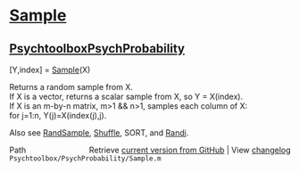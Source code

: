# [Sample](Sample)
## [Psychtoolbox](Psychtoolbox)[PsychProbability](PsychProbability)

 [Y,index] = [Sample](Sample)(X)  
  
 Returns a random sample from X.  
 If X is a vector, returns a scalar sample from X, so Y = X(index).  
 If X is an m-by-n matrix, m\>1 && n\>1, samples each column of X:  
    for j=1:n, Y(j)=X(index(j),j).  
  
 Also see [RandSample](RandSample), [Shuffle](Shuffle), SORT, and [Randi](Randi).  




<div class="code_header" style="text-align:right;">
  <span style="float:left;">Path&nbsp;&nbsp;</span> <span class="counter">Retrieve <a href=
  "https://raw.github.com/Psychtoolbox-3/Psychtoolbox-3/beta/Psychtoolbox/PsychProbability/Sample.m">current version from GitHub</a> | View <a href=
  "https://github.com/Psychtoolbox-3/Psychtoolbox-3/commits/beta/Psychtoolbox/PsychProbability/Sample.m">changelog</a></span>
</div>
<div class="code">
  <code>Psychtoolbox/PsychProbability/Sample.m</code>
</div>

